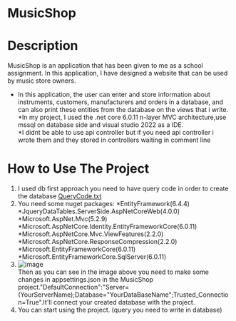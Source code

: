 # MusicShop
# Description
MusicShop is an application that has been given to me as a school assignment. In this application, I have designed a website that can be used by music store owners.  
* In this application, the user can enter and store information about instruments, customers, manufacturers and orders in a database, and can also print these entities from the database on the views that i write.
*In my project, I used the .net core 6.0.11 n-layer MVC architecture,use mssql on database side and visual studio 2022 as a IDE.  
*I didnt be able to use api controller but if you need api controller i wrote them and they stored in controllers waiting in comment line
# How to Use The Project
1) I used db first approach you need to have query code in order to create the database
[QueryCode.txt](https://github.com/eylulgumus/MusicShopProject/files/10240044/QueryCode.txt)
2) You need some nuget packages:    *EntityFramework(6.4.4)  
*JqueryDataTables.ServerSide.AspNetCoreWeb(4.0.0) 
*Microsoft.AspNet.Mvc(5.2.9)    *Microsoft.AspNetCore.Identity.EntityFrameworkCore(6.0.11)  *Microsoft.AspNetCore.Mvc.ViewFeatures(2.2.0)  *Microsoft.AspNetCore.ResponseCompression(2.2.0)  *Microsoft.EntityFrameworkCore(6.0.11)  *Microsoft.EntityFrameworkCore.SqlServer(6.0.11)  
3)   ![image](https://user-images.githubusercontent.com/90522490/207773017-9fbc7ac4-1c58-4cdd-9e2d-ba1620b0d1f9.png)  
 Then as you can see in the image above you need to make some changes in appsettings.json in the MusicShop project."DefaultConnection":"Server=(YourServerName);Database="YourDataBaseName";Trusted_Connection=True".It'll connect your created database with the project.
4) You can start using the project.
(query you need to write in database)
